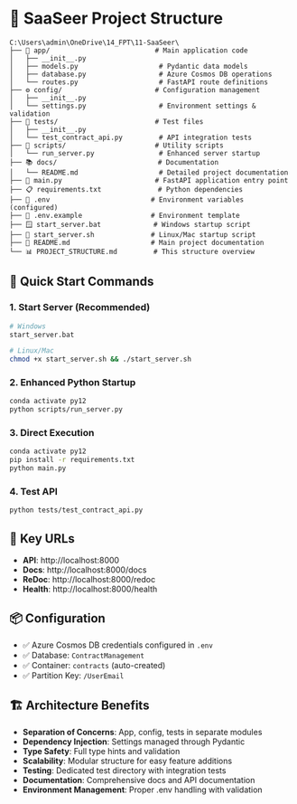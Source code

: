 # 📁 SaaSeer Project Structure

```
C:\Users\admin\OneDrive\14_FPT\11-SaaSeer\
├── 📱 app/                          # Main application code
│   ├── __init__.py                  
│   ├── models.py                    # Pydantic data models
│   ├── database.py                  # Azure Cosmos DB operations  
│   └── routes.py                    # FastAPI route definitions
├── ⚙️ config/                       # Configuration management
│   ├── __init__.py
│   └── settings.py                  # Environment settings & validation
├── 🧪 tests/                        # Test files
│   ├── __init__.py
│   └── test_contract_api.py         # API integration tests
├── 🔧 scripts/                      # Utility scripts
│   └── run_server.py                # Enhanced server startup
├── 📚 docs/                         # Documentation
│   └── README.md                    # Detailed project documentation
├── 🚀 main.py                       # FastAPI application entry point
├── 📋 requirements.txt              # Python dependencies
├── 🔐 .env                         # Environment variables (configured)
├── 📝 .env.example                 # Environment template
├── 🪟 start_server.bat             # Windows startup script
├── 🐧 start_server.sh              # Linux/Mac startup script
├── 📖 README.md                    # Main project documentation
└── 📊 PROJECT_STRUCTURE.md         # This structure overview
```

## 🎯 Quick Start Commands

### 1. Start Server (Recommended)
```bash
# Windows
start_server.bat

# Linux/Mac  
chmod +x start_server.sh && ./start_server.sh
```

### 2. Enhanced Python Startup
```bash
conda activate py12
python scripts/run_server.py
```

### 3. Direct Execution
```bash
conda activate py12
pip install -r requirements.txt
python main.py
```

### 4. Test API
```bash
python tests/test_contract_api.py
```

## 🔗 Key URLs
- **API**: http://localhost:8000
- **Docs**: http://localhost:8000/docs  
- **ReDoc**: http://localhost:8000/redoc
- **Health**: http://localhost:8000/health

## 📦 Configuration
- ✅ Azure Cosmos DB credentials configured in `.env`
- ✅ Database: `ContractManagement`
- ✅ Container: `contracts` (auto-created)
- ✅ Partition Key: `/UserEmail`

## 🏗️ Architecture Benefits
- **Separation of Concerns**: App, config, tests in separate modules
- **Dependency Injection**: Settings managed through Pydantic
- **Type Safety**: Full type hints and validation
- **Scalability**: Modular structure for easy feature additions
- **Testing**: Dedicated test directory with integration tests
- **Documentation**: Comprehensive docs and API documentation
- **Environment Management**: Proper .env handling with validation
